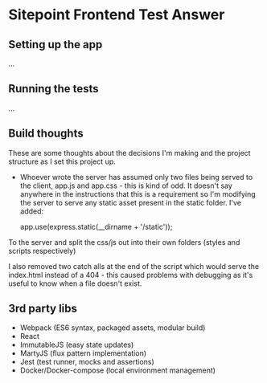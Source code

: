 # Sitepoint Frontend Test Answer

## Setting up the app

...

## Running the tests

...

## Build thoughts

These are some thoughts about the decisions I'm making and the project structure as I set this project up.

* Whoever wrote the server has assumed only two files being served to the client, app.js and app.css - this is kind of odd. It doesn't say anywhere in the instructions that this is a requirement so I'm modifying the server to serve any static asset present in the static folder. I've added:

    app.use(express.static(__dirname + '/static'));

To the server and split the css/js out into their own folders (styles and scripts respectively)

I also removed two catch alls at the end of the script which would serve the index.html instead of a 404 - this caused problems with debugging as it's useful to know when a file doesn't exist.

## 3rd party libs

* Webpack (ES6 syntax, packaged assets, modular build)
* React
* ImmutableJS (easy state updates)
* MartyJS (flux pattern implementation)
* Jest (test runner, mocks and assertions)
* Docker/Docker-compose (local environment management)
